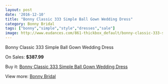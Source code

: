 ```yaml
---
layout: post
date: '2016-12-10'
title: "Bonny Classic 333 Simple Ball Gown Wedding Dress"
category: Bonny Bridal
tags: ["bonny","simple","style","dresses","sale"]
image: http://www.eudances.com/861-thickbox_default/bonny-classic-333-simple-ball-gown-wedding-dress.jpg
---
```

Bonny Classic 333 Simple Ball Gown Wedding Dress

On Sales: **$387.99**
<a href="https://www.eudances.com/en/bonny-bridal/296-bonny-classic-333-simple-ball-gown-wedding-dress.html"><amp-img layout="responsive" width="600" height="600" src="//www.eudances.com/861-thickbox_default/bonny-classic-333-simple-ball-gown-wedding-dress.jpg" alt="Bonny Classic 333 Simple Ball Gown Wedding Dress 0" /></a>
<a href="https://www.eudances.com/en/bonny-bridal/296-bonny-classic-333-simple-ball-gown-wedding-dress.html"><amp-img layout="responsive" width="600" height="600" src="//www.eudances.com/862-thickbox_default/bonny-classic-333-simple-ball-gown-wedding-dress.jpg" alt="Bonny Classic 333 Simple Ball Gown Wedding Dress 1" /></a>

Buy it: [Bonny Classic 333 Simple Ball Gown Wedding Dress](https://www.eudances.com/en/bonny-bridal/296-bonny-classic-333-simple-ball-gown-wedding-dress.html "Bonny Classic 333 Simple Ball Gown Wedding Dress")

View more: [Bonny Bridal](https://www.eudances.com/en/3-bonny-bridal "Bonny Bridal")